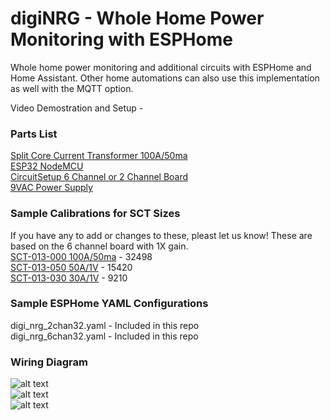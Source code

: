 # digiNRG - Whole Home Power Monitoring with ESPHome
Whole home power monitoring and additional circuits with ESPHome and Home Assistant.  Other home automations can also use this implementation as well with the MQTT option.

Video Demostration and Setup - 

### Parts List
[Split Core Current Transformer 100A/50ma](https://amzn.to/2JtuRSt)  
[ESP32 NodeMCU](https://amzn.to/2XvEBAs)  
[CircuitSetup 6 Channel or 2 Channel Board](https://circuitsetup.us/index.php/product-category/power-management/)  
[9VAC Power Supply](https://amzn.to/2Jt4uMh)

### Sample Calibrations for SCT Sizes
If you have any to add or changes to these, pleast let us know! These are based on the 6 channel board with 1X gain.  
[SCT-013-000 100A/50ma](https://amzn.to/2JtuRSt) - 32498  
[SCT-013-050 50A/1V](https://amzn.to/2XzkyB3) - 15420  
[SCT-013-030 30A/1V](https://amzn.to/2FZLdB9) - 9210  

### Sample ESPHome YAML Configurations
digi_nrg_2chan32.yaml - Included in this repo   
digi_nrg_6chan32.yaml - Included in this repo  

### Wiring Diagram
![alt text](https://raw.githubusercontent.com/digiblur/digiNRG_ESPHome/master/jpgs/2chan_board.jpg "2 Channel")  
![alt text](https://raw.githubusercontent.com/digiblur/digiNRG_ESPHome/master/jpgs/6chan_board.jpg "6 Channel")  
![alt text](https://raw.githubusercontent.com/digiblur/digiNRG_ESPHome/master/jpgs/sct_100a.jpg "SCT")  

